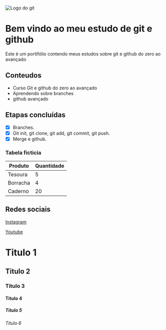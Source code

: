 ![Logo do git](https://i1.wp.com/blog.thescorpius.com/wp-content/uploads/2015/10/git-logo-2.png?resize=300%2C277)

# Bem vindo ao meu estudo de git e github
Este é um portifólio contendo meus estudos sobre git e github do zero ao avançado 
## Conteudos

* Curso Git e github do zero ao avançado
* Aprendendo sobre branches
* github avançado

## Etapas concluídas
- [x] Branches.
- [x] Git init, git clone, git add, git commit, git push.
- [x] Merge e github.

### Tabela ficticia

Produto | Quantidade
------- | ----------
Tesoura |   5
Borracha |   4
Caderno |   20

## Redes sociais
[Instagram](https://instagram.com/)

[Youtube](https://youtube.com/)

# Titulo 1

## Titulo 2

### Titulo 3
 
 #### Titulo 4

 ##### Titulo 5

 ###### Titulo 6